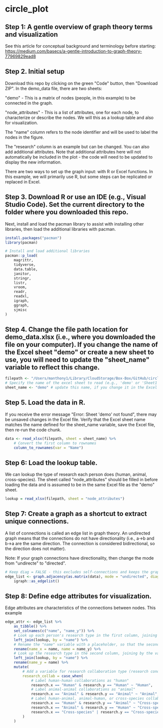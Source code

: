 # circle_plot

## Step 1: A gentle overview of graph theory terms and visualization

See this article for conceptual background and terminology before starting: https://medium.com/basecs/a-gentle-introduction-to-graph-theory-77969829ead8

## Step 2. Initial setup

Download this repo by clicking on the green "Code" button, then "Download ZIP". In the demo_data file, there are two sheets:

"demo" - This is a matrix of nodes (people, in this example) to be connected in the graph.

"node_attributes" - This is a list of attributes, one for each node, to characterize or describe the nodes. We will this as a lookup table and also for visualization.

The "name" column refers to the node identifier and will be used to label the nodes in the figure.

The "research" column is an example but can be changed. You can also add additional attributes. Note that additional attributes here will not automatically be included in the plot - the code will need to be updated to display the new information.

There are two ways to set up the graph input: with R or Excel functions. In this example, we will primarily use R, but some steps can be replicated or replaced in Excel.

## Step 3. Download R or use an IDE (e.g., Visual Studio Code). Set the current directory to the folder where you downloaded this repo.

Next, install and load the pacman library to assist with installing other libraries, then load the additional libraries with pacman.

```r
install.packages("pacman")
library(pacman)

# Install and load additional libraries
pacman::p_load(
    magrittr,
    tidyverse,
    data.table,
    janitor,
    stringr,
    listr,
    vroom,
    readr,
    readxl,
    igraph,
    ggraph,
    sjmisc
)
```

## Step 4. Change the file path location for demo_data.xlsx (i.e., where you downloaded the file on your computer). If you change the name of the Excel sheet "demo" or create a new sheet to use, you will need to update the "sheet_name" variable to reflect this change.

```r
filepath <- "/Users/manthony1/Library/CloudStorage/Box-Box/GitHub/circle_plot/demo_data.xlsx"
# Specify the name of the excel sheet to read (e.g., 'demo' or 'Sheet1'). The sheet name must be enclosed in quotations. In this example, the first sheet is named "demo".
sheet_name <- "demo" # update this name, if you change it in the Excel file
```

## Step 5. Load the data in R.

If you receive the error message "Error: Sheet 'demo' not found", there may be unsaved changes in the Excel file. Verify that the Excel sheet name matches the name defined for the sheet_name variable, save the Excel file, then re-run the code chunk.

```r
data <- read_xlsx(filepath, sheet = sheet_name) %>%
    # Convert the first column to rownames
    column_to_rownames(var = "Name")
```

## Step 6: Load the lookup table.

We can lookup the type of research each person does (human, animal, cross-species). The sheet called "node_attributes" should be filled in before loading the data and is assumed to be in the same Excel file as the "demo" sheet.

```r
lookup = read_xlsx(filepath, sheet = "node_attributes")
```

## Step 7: Create a graph as a shortcut to extract unique connections.

A list of connections is called an edge list in graph theory. An undirected graph means that the connections do not have directionality (i.e., a->b and b->a are the same direction. The connection is considered bidirectional, so the direction does not matter).

Note: If your graph connections have directionality, then change the mode from "undirecte" to "directed".

```r
# Keep diag = FALSE - this excludes self-connections and keeps the graph tidy and easier to interpret.
edge_list <- graph.adjacency(as.matrix(data), mode = "undirected", diag = FALSE) %>%
    igraph::as_edgelist()
```

## Step 8: Define edge attributes for visualization.

Edge attributes are characteristics of the connections between nodes. This example

```r
edge_attr <- edge_list %>%
    as_tibble() %>%
    set_colnames(c("name", "name_y")) %>%
    # Look up each person's research type in the first column, joining by the variable "name"
    left_join(lookup, by = "name") %>%
    # Rename the "name" variable with a placeholder, so that the second column can be labeled "name"
    rename(name_x = name, name = name_y) %>%
    # Look up the research type in the second column, joining by the variable "name"
    left_join(lookup, by = "name") %>%
    rename(name_y = name) %>%
    mutate(
        # Add a variable for research collaboration type (research conducted between pairs of people)
        research_collab = case_when(
            # Label human-human collaborations as "human"
            research.x == "Human" & research.y == "Human" ~ "Human",
            # Label animal-animal collaborations as "animal"
            research.x == "Animal" & research.y == "Animal" ~ "Animal",
            # Label human-animal, animal-human, or cross-species collaborations as "cross-species"
            research.x == "Human" & research.y == "Animal" ~ "Cross-species",
            research.x == "Animal" & research.y == "Human" ~ "Cross-species",
            research.x == "Cross-species" | research.y == "Cross-species" ~ "Cross-species"
        )
    )
```
